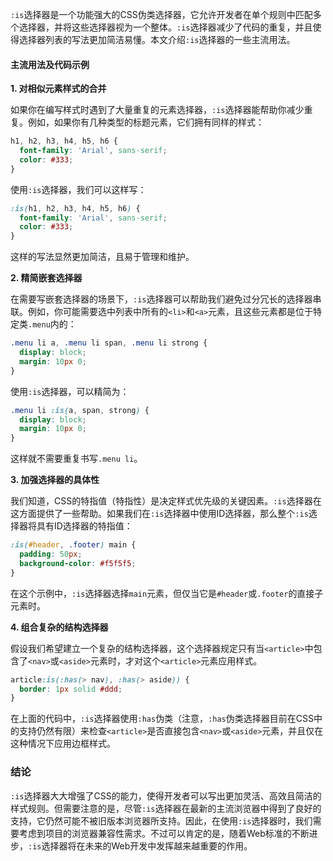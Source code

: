 `:is`选择器是一个功能强大的CSS伪类选择器，它允许开发者在单个规则中匹配多个选择器，并将这些选择器视为一个整体。`:is`选择器减少了代码的重复，并且使得选择器列表的写法更加简洁易懂。本文介绍`:is`选择器的一些主流用法。

#### 主流用法及代码示例

**1. 对相似元素样式的合并**

如果你在编写样式时遇到了大量重复的元素选择器，`:is`选择器能帮助你减少重复。例如，如果你有几种类型的标题元素，它们拥有同样的样式：

```css
h1, h2, h3, h4, h5, h6 {
  font-family: 'Arial', sans-serif;
  color: #333;
}
```

使用`:is`选择器，我们可以这样写：

```css
:is(h1, h2, h3, h4, h5, h6) {
  font-family: 'Arial', sans-serif;
  color: #333;
}
```

这样的写法显然更加简洁，且易于管理和维护。

**2. 精简嵌套选择器**

在需要写嵌套选择器的场景下，`:is`选择器可以帮助我们避免过分冗长的选择器串联。例如，你可能需要选中列表中所有的`<li>`和`<a>`元素，且这些元素都是位于特定类`.menu`内的：

```css
.menu li a, .menu li span, .menu li strong {
  display: block;
  margin: 10px 0;
}
```

使用`:is`选择器，可以精简为：

```css
.menu li :is(a, span, strong) {
  display: block;
  margin: 10px 0;
}
```

这样就不需要重复书写`.menu li`。

**3. 加强选择器的具体性**

我们知道，CSS的特指值（特指性）是决定样式优先级的关键因素。`:is`选择器在这方面提供了一些帮助。如果我们在`:is`选择器中使用ID选择器，那么整个`:is`选择器将具有ID选择器的特指值：

```css
:is(#header, .footer) main {
  padding: 50px;
  background-color: #f5f5f5;
}
```

在这个示例中，`:is`选择器选择`main`元素，但仅当它是`#header`或`.footer`的直接子元素时。

**4. 组合复杂的结构选择器**

假设我们希望建立一个复杂的结构选择器，这个选择器规定只有当`<article>`中包含了`<nav>`或`<aside>`元素时，才对这个`<article>`元素应用样式。

```css
article:is(:has(> nav), :has(> aside)) {
  border: 1px solid #ddd;
}
```

在上面的代码中，`:is`选择器使用`:has`伪类（注意，`:has`伪类选择器目前在CSS中的支持仍然有限）来检查`<article>`是否直接包含`<nav>`或`<aside>`元素，并且仅在这种情况下应用边框样式。

### 结论

`:is`选择器大大增强了CSS的能力，使得开发者可以写出更加灵活、高效且简洁的样式规则。但需要注意的是，尽管`:is`选择器在最新的主流浏览器中得到了良好的支持，它仍然可能不被旧版本浏览器所支持。因此，在使用`:is`选择器时，我们需要考虑到项目的浏览器兼容性需求。不过可以肯定的是，随着Web标准的不断进步，`:is`选择器将在未来的Web开发中发挥越来越重要的作用。